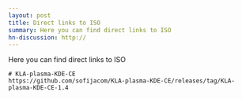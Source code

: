 ```yaml
---
layout: post
title: Direct links to ISO
summary: Here you can find direct links to ISO
hn-discussion: http://
---
```


Here you can find direct links to ISO

``` 
# KLA-plasma-KDE-CE
https://github.com/sofijacom/KLA-plasma-KDE-CE/releases/tag/KLA-plasma-KDE-CE-1.4
```

